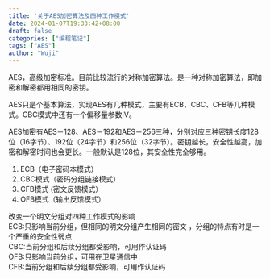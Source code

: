 ```yaml
---
title: '关于AES加密算法及四种工作模式'
date: 2024-01-07T19:33:42+08:00
draft: false
categories: ["编程笔记"]
tags: ["AES"]
author: "Wuji"
---
```


AES，高级加密标准。目前比较流行的对称加密算法。是一种对称加密算法，即加密和解密都用相同的密钥。

AES只是个基本算法，实现AES有几种模式，主要有ECB、CBC、CFB等几种模式。CBC模式中还有一个偏移量参数IV。

AES加密有AES－128、AES－192和AES－256三种，分别对应三种密钥长度128位（16字节）、192位（24字节）和256位（32字节）。密钥越长，安全性越高，加密和解密时间也会更长。一般默认是128位，其安全性完全够用。

1. ECB（电子密码本模式）
2. CBC模式（密码分组链接模式）
3. CFB模式 (密文反馈模式）
4. OFB模式（输出反馈模式）

改变一个明文分组对四种工作模式的影响<br>
ECB:只影响当前分组，但相同的明文分组产生相同的密文 ，分组的特点有时是一个严重的安全性弱点<br>
CBC:当前分组和后续分组都受影响，可用作认证码<br>
OFB:只影响当前分组，可用在卫星通信中<br>
CFB:当前分组和后续分组都受影响，可用作认证码<br>